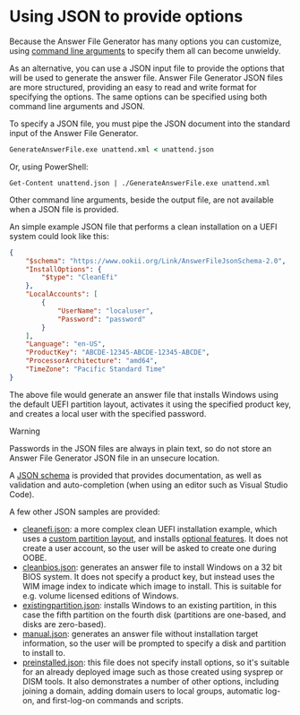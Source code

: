 # Using JSON to provide options

Because the Answer File Generator has many options you can customize, using
[command line arguments](CommandLine.md) to specify them all can become unwieldy.

As an alternative, you can use a JSON input file to provide the options that will be used to
generate the answer file. Answer File Generator JSON files are more structured, providing an easy
to read and write format for specifying the options. The same options can be specified using both
command line arguments and JSON.

To specify a JSON file, you must pipe the JSON document into the standard input of the Answer File
Generator.

```cmd
GenerateAnswerFile.exe unattend.xml < unattend.json
```

Or, using PowerShell:

```pwsh
Get-Content unattend.json | ./GenerateAnswerFile.exe unattend.xml
```

Other command line arguments, beside the output file, are not available when a JSON file is
provided.

An simple example JSON file that performs a clean installation on a UEFI system could look like
this:

```json
{
    "$schema": "https://www.ookii.org/Link/AnswerFileJsonSchema-2.0",
    "InstallOptions": {
        "$type": "CleanEfi"
    },
    "LocalAccounts": [
        {
            "UserName": "localuser",
            "Password": "password"
        }
    ],
    "Language": "en-US",
    "ProductKey": "ABCDE-12345-ABCDE-12345-ABCDE",
    "ProcessorArchitecture": "amd64",
    "TimeZone": "Pacific Standard Time"
}
```

The above file would generate an answer file that installs Windows using the default UEFI partition
layout, activates it using the specified product key, and creates a local user with the specified
password.

> [!WARNING]
> Passwords in the JSON files are always in plain text, so do not store an Answer File Generator
> JSON file in an unsecure location.

A [JSON schema](json/schema.json) is provided that provides documentation, as well as validation and
auto-completion (when using an editor such as Visual Studio Code).

A few other JSON samples are provided:

- [cleanefi.json](json/cleanefi.json): a more complex clean UEFI installation example, which
  uses a [custom partition layout](../README.md#custom-partition-layout), and installs
  [optional features](../README.md#optional-features). It does not create a user account, so the
  user will be asked to create one during OOBE.
- [cleanbios.json](json/cleanbios.json): generates an answer file to install Windows on a 32 bit
  BIOS system. It does not specify a product key, but instead uses the WIM image index to indicate
  which image to install. This is suitable for e.g. volume licensed editions of Windows.
- [existingpartition.json](json/existingpartition.json): installs Windows to an existing partition,
  in this case the fifth partition on the fourth disk (partitions are one-based, and disks are
  zero-based).
- [manual.json](json/manual.json): generates an answer file without installation target information,
  so the user will be prompted to specify a disk and partition to install to.
- [preinstalled.json](json/preinstalled.json): this file does not specify install options, so it's
  suitable for an already deployed image such as those created using sysprep or DISM tools. It also
  demonstrates a number of other options, including joining a domain, adding domain users to local
  groups, automatic log-on, and first-log-on commands and scripts.
